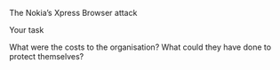 The Nokia’s Xpress Browser attack


Your task

What were the costs to the organisation?  What could they have done to protect themselves?
